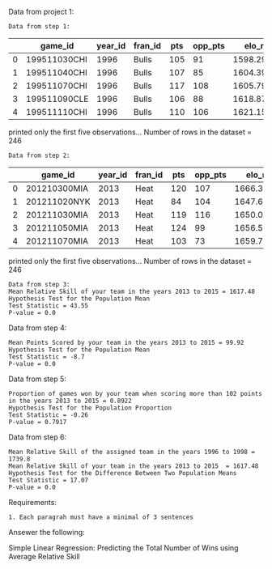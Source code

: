 Data from project 1:

    Data from step 1:

|   | game_id      | year_id | fran_id | pts | opp_pts | elo_n     | opp_elo_n | game_location | game_result |
| - | ------------ | ------- | ------- | --- | ------- | --------- | --------- | ------------- | ----------- |
| 0 | 199511030CHI | 1996    | Bulls   | 105 | 91      | 1598.2924 | 1531.7449 | H             | W           |
| 1 | 199511040CHI | 1996    | Bulls   | 107 | 85      | 1604.3940 | 1458.6415 | H             | W           |
| 2 | 199511070CHI | 1996    | Bulls   | 117 | 108     | 1605.7983 | 1310.9349 | H             | W           |
| 3 | 199511090CLE | 1996    | Bulls   | 106 | 88      | 1618.8701 | 1452.8268 | A             | W           |
| 4 | 199511110CHI | 1996    | Bulls   | 110 | 106     | 1621.1591 | 1490.2861 | H             | W           |

printed only the first five observations...
Number of rows in the dataset = 246

    Data from step 2:

|   | game_id      | year_id | fran_id | pts | opp_pts | elo_n     | opp_elo_n | game_location | game_result |
| - | ------------ | ------- | ------- | --- | ------- | --------- | --------- | ------------- | ----------- |
| 0 | 201210300MIA | 2013    | Heat    | 120 | 107     | 1666.3193 | 1586.1121 | H             | W           |
| 1 | 201211020NYK | 2013    | Heat    | 84  | 104     | 1647.6675 | 1548.2699 | A             | L           |
| 2 | 201211030MIA | 2013    | Heat    | 119 | 116     | 1650.0934 | 1554.4674 | H             | W           |
| 3 | 201211050MIA | 2013    | Heat    | 124 | 99      | 1656.5652 | 1504.0280 | H             | W           |
| 4 | 201211070MIA | 2013    | Heat    | 103 | 73      | 1659.7239 | 1361.5804 | H             | W           |

printed only the first five observations...
Number of rows in the dataset = 246

    Data from step 3:
	Mean Relative Skill of your team in the years 2013 to 2015 = 1617.48
	Hypothesis Test for the Population Mean
	Test Statistic = 43.55
	P-value = 0.0

Data from step 4:

    Mean Points Scored by your team in the years 2013 to 2015 = 99.92
	Hypothesis Test for the Population Mean
	Test Statistic = -8.7
	P-value = 0.0

Data from step 5:

    Proportion of games won by your team when scoring more than 102 points in the years 2013 to 2015 = 0.8922
	Hypothesis Test for the Population Proportion
	Test Statistic = -0.26
	P-value = 0.7917

Data from step 6:

    Mean Relative Skill of the assigned team in the years 1996 to 1998 = 1739.8
	Mean Relative Skill of your team in the years 2013 to 2015  = 1617.48
	Hypothesis Test for the Difference Between Two Population Means
	Test Statistic = 17.07
	P-value = 0.0


Requirements: 

    1. Each paragrah must have a minimal of 3 sentences


Ansewer the following:


Simple Linear Regression: Predicting the Total Number of Wins using Average Relative Skill
